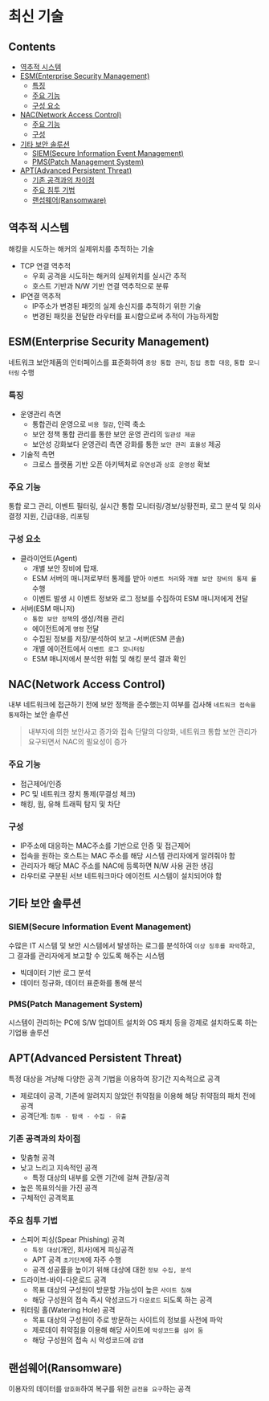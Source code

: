 최신 기술
===

Contents
---

- [역추적 시스템](#역추적-시스템)
- [ESM(Enterprise Security Management)](#esmenterprise-security-management)
  - [특징](#특징)
  - [주요 기능](#주요-기능)
  - [구성 요소](#구성-요소)
- [NAC(Network Access Control)](#nacnetwork-access-control)
  - [주요 기능](#주요-기능-1)
  - [구성](#구성)
- [기타 보안 솔루션](#기타-보안-솔루션)
  - [SIEM(Secure Information Event Management)](siemsecure-information-event-management)
  - [PMS(Patch Management System)](#pmspatch-management-system)
- [APT(Advanced Persistent Threat)](#aptadvanced-persistent-threat)
  - [기존 공격과의 차이점](#기존-공격과의-차이점)
  - [주요 침투 기법](#주요-침투-기법)
  - [랜섬웨어(Ransomware)](#랜섬웨어ransomware)

역추적 시스템
---

해킹을 시도하는 해커의 실제위치를 추적하는 기술

- TCP 연결 역추적
  - 우회 공격을 시도하는 해커의 실제위치를 실시간 추적
  - 호스트 기반과 N/W 기반 연결 역추적으로 분류
- IP연결 역추적
  - IP주소가 변경된 패킷의 실제 송신지를 추적하기 위한 기술
  - 변경된 패킷을 전달한 라우터를 표시함으로써 추적이 가능하게함

ESM(Enterprise Security Management)
---

네트워크 보안제품의 인터페이스를 표준화하여 `중앙 통합 관리`, `침입 종합 대응`, `통합 모니터링` 수행

### 특징

- 운영관리 측면
  - 통합관리 운영으로 `비용 절감`, 인력 축소
  - 보안 정책 통합 관리를 통한 보안 운영 관리의 `일관성 제공`
  - 보안성 강화보다 운영관리 측면 강화를 통한 `보안 관리 효율성` 제공
- 기술적 측면
  - 크로스 플랫폼 기반 오픈 아키텍처로 `유연성`과 `상호 운영성` 확보

### 주요 기능

통합 로그 관리, 이벤트 필터링, 실시간 통합 모니터링/경보/상황전파, 로그 분석 및 의사결정 지원, 긴급대응, 리포팅

### 구성 요소

- 클라이언트(Agent)
  - 개별 보안 장비에 탑재.
  - ESM 서버의 매니저로부터 통제를 받아 `이벤트 처리`와 `개별 보안 장비의 통제 룰` 수행
  - 이벤트 발생 시 이벤트 정보와 로그 정보를 수집하여 ESM 매니저에게 전달
- 서버(ESM 매니저)
  - `통합 보안 정책`의 생성/적용 관리
  - 에이전트에게 `명령` 전달
  - 수집된 정보를 저장/분석하여 보고
-서버(ESM 콘솔)
  - 개별 에이전트에서 `이벤트 로그 모니터링`
  - ESM 매니저에서 분석한 위험 및 해킹 분석 결과 확인

NAC(Network Access Control)
---

내부 네트워크에 접근하기 전에 보안 정책을 준수했는지 여부를 검사해 `네트워크 접속을 통제`하는 보안 솔루션

> 내부자에 의한 보안사고 증가와 접속 단말의 다양화, 네트워크 통합 보안 관리가 요구되면서 NAC의 필요성이 증가

### 주요 기능

- 접근제어/인증
- PC 및 네트워크 장치 통제(무결성 체크)
- 해킹, 웜, 유해 트래픽 탐지 및 차단

### 구성

- IP주소에 대응하는 MAC주소를 기반으로 인증 및 접근제어
- 접속을 원하는 호스트는 MAC 주소를 해당 시스템 관리자에게 알려줘야 함
- 관리자가 해당 MAC 주소를 NAC에 등록하면 N/W 사용 권한 생김
- 라우터로 구분된 서브 네트워크마다 에이전트 시스템이 설치되어야 함

기타 보안 솔루션
---

### SIEM(Secure Information Event Management)

수많은 IT 시스템 및 보안 시스템에서 발생하는 로그를 분석하여 `이상 징후를 파악`하고, 그 결과를 관리자에게 보고할 수 있도록 해주는 시스템

- 빅데이터 기반 로그 분석
- 데이터 정규화, 데이터 표준화를 통해 분석

### PMS(Patch Management System)

시스템이 관리하는 PC에 S/W 업데이트 설치와 OS 패치 등을 강제로 설치하도록 하는 기업용 솔루션

APT(Advanced Persistent Threat)
---

특정 대상을 겨냥해 다양한 공격 기법을 이용하여 장기간 지속적으로 공격

- 제로데이 공격, 기존에 알려지지 않았던 취약점을 이용해 해당 취약점의 패치 전에 공격
- 공격단계:  `침투 - 탐색 - 수집 - 유출`

### 기존 공격과의 차이점
  
- 맞춤형 공격
- 낮고 느리고 지속적인 공격
  - 특정 대상의 내부를 오랜 기간에 걸쳐 관찰/공격
- 높은 목표의식을 가진 공격
- 구체적인 공격목표

### 주요 침투 기법

- 스피어 피싱(Spear Phishing) 공격
  - `특정 대상`(개인, 회사)에게 피싱공격
  - APT 공격 `초기단계`에 자주 수행
  - 공격 성공률을 높이기 위해 대상에 대한 `정보 수집, 분석`
- 드라이브-바이-다운로드 공격
  - 목표 대상의 구성원이 방문할 가능성이 높은 `사이트 침해`
  - 해당 구성원의 접속 즉시 악성코드가 `다운로드` 되도록 하는 공격
- 워터링 홀(Watering Hole) 공격
  - 목표 대상의 구성원이 주로 방문하는 사이트의 정보를 사전에 파악
  - 제로데이 취약점을 이용해 해당 사이트에 `악성코드를 심어 둠`
  - 해당 구성원의 접속 시 악성코드에 `감염`

랜섬웨어(Ransomware)
---

이용자의 데이터를 `암호화`하여 복구를 위한 `금전을 요구`하는 공격
